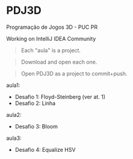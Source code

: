 # PDJ3D
Programação de Jogos 3D - PUC PR

Working on IntelliJ IDEA Community

>Each "aula" is a project. 

>Download and open each one.

>Open PDJ3D as a project to commit+push.

aula1:
- Desafio 1: Floyd-Steinberg (ver at. 1)
- Desafio 2: Linha

aula2:
- Desafio 3: Bloom

aula3:
- Desafio 4: Equalize HSV
